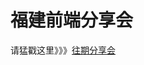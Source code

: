 福建前端分享会
============
请猛戳这里》》》[往期分享会](https://github.com/SJXM/scheduled/wiki/%E7%A6%8F%E5%BB%BA%E5%89%8D%E7%AB%AF%E5%88%86%E4%BA%AB%E4%BC%9A)
